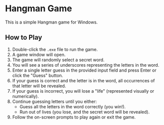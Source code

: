 # Hangman Game

This is a simple Hangman game for Windows.

## How to Play

1.  Double-click the `.exe` file to run the game.
2.  A game window will open.
3.  The game will randomly select a secret word.
4.  You will see a series of underscores representing the letters in the word.
5.  Enter a single letter guess in the provided input field and press Enter or click the "Guess" button.
6.  If your guess is correct and the letter is in the word, all occurrences of that letter will be revealed.
7.  If your guess is incorrect, you will lose a "life" (represented visually or numerically).
8.  Continue guessing letters until you either:
    * Guess all the letters in the word correctly (you win!).
    * Run out of lives (you lose, and the secret word will be revealed).
9.  Follow the on-screen prompts to play again or exit the game.

